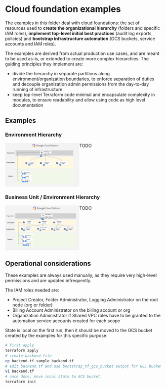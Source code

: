 # Cloud foundation examples

The examples in this folder deal with cloud foundations: the set of resources used to **create the organizational hierarchy** (folders and specific IAM roles), **implement top-level initial best practices** (audit log exports, policies) and **bootstrap infrastructure automation** (GCS buckets, service accounts and IAM roles).

The examples are derived from actual production use cases, and are meant to be used as-is, or extended to create more complex hierarchies. The guiding principles they implement are:

- divide the hierarchy in separate partitions along environment/organization boundaries, to enforce separation of duties and decouple organization admin permissions from the day-to-day running of infrastructure
- keep top-level Terraform code minimal and encapsulate complexity in modules, to ensure readability and allow using code as high level documentation

## Examples

### Environment Hierarchy

<a href="./environments/" title="Environments example"><img src="./environments/diagram.png" align="left" width="240px"></a> TODO

<br clear="left">

### Business Unit / Environment Hierarchy

<a href="./business-units/" title="Business Units example"><img src="./business-units/diagram.png" align="left" width="240px"></a> TODO

<br clear="left">

## Operational considerations

These examples are always used manually, as they require very high-level permissions and are updated infrequently.

The IAM roles needed are:

- Project Creator, Folder Administrator, Logging Administrator on the root node (org or folder)
- Billing Account Administrator on the billing account or org
- Organization Administrator if Shared VPC roles have to be granted to the automation service accounts created for each scope

State is local on the first run, then it should be moved to the GCS bucket created by the examples for this specific purpose:

```bash
# first apply
terraform apply
# create backend file
cp backend.tf.sample backend.tf
# edit backend.tf and use bootstrap_tf_gcs_bucket output for GCS bucket name
vi backend.tf
# once done, move local state to GCS bucket
terraform init
```
